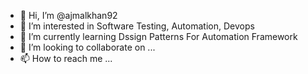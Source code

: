 - 👋 Hi, I’m @ajmalkhan92
- 👀 I’m interested in Software Testing, Automation, Devops
- 🌱 I’m currently learning Dssign Patterns For Automation Framework
- 💞️ I’m looking to collaborate on ...
- 📫 How to reach me ...

<!---
ajmalkhan92/ajmalkhan92 is a ✨ special ✨ repository because its `README.md` (this file) appears on your GitHub profile.
You can click the Preview link to take a look at your changes.
--->

